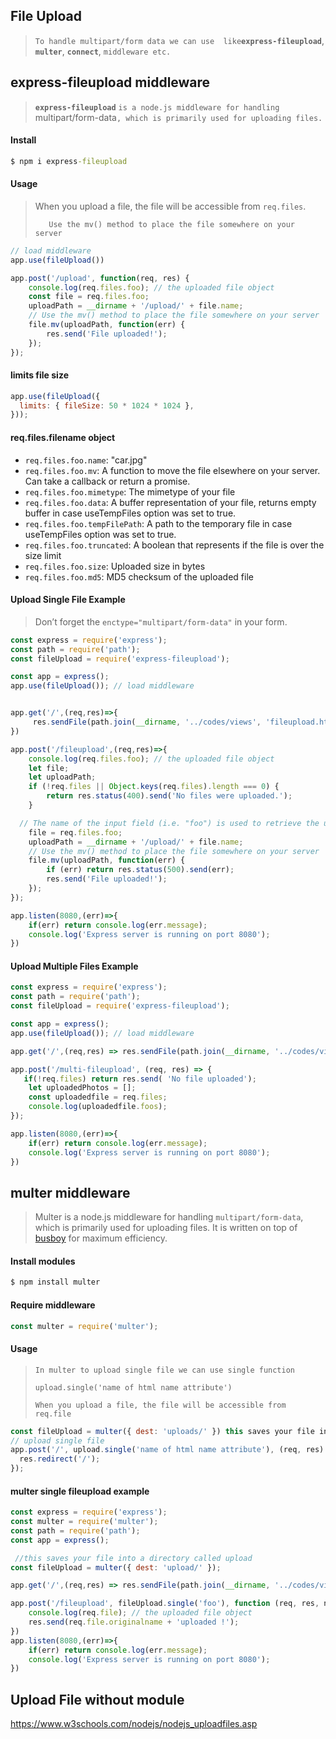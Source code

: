 ## File Upload

> `To handle multipart/form data we can use  like`**`express-fileupload`**, **`multer`**, **`connect`**, `middleware etc.`



## express-fileupload middleware

> **`express-fileupload`** `is a node.js middleware for handling `multipart/form-data`, which is primarily used for uploading files.`



#### Install

```cmd
$ npm i express-fileupload
```



#### Usage

> When you upload a file, the file will be accessible from `req.files`.
>
> `   Use the mv() method to place the file somewhere on your server`

```js
// load middleware
app.use(fileUpload()) 

app.post('/upload', function(req, res) {
    console.log(req.files.foo); // the uploaded file object
    const file = req.files.foo;
    uploadPath = __dirname + '/upload/' + file.name;
    // Use the mv() method to place the file somewhere on your server
    file.mv(uploadPath, function(err) {
        res.send('File uploaded!');
    });
});
```



#### limits file size

```js
app.use(fileUpload({
  limits: { fileSize: 50 * 1024 * 1024 },
}));
```



####  req.files.filename  object 

- `req.files.foo.name`: "car.jpg"
- `req.files.foo.mv`: A function to move the file elsewhere on your server. Can take a callback or return a promise.
- `req.files.foo.mimetype`: The mimetype of your file
- `req.files.foo.data`: A buffer representation of your file, returns empty buffer in case useTempFiles option was set to true.
- `req.files.foo.tempFilePath`: A path to the temporary file in case useTempFiles option was set to true.
- `req.files.foo.truncated`: A boolean that represents if the file is over the size limit
- `req.files.foo.size`: Uploaded size in bytes
- `req.files.foo.md5`: MD5 checksum of the uploaded file



#### Upload Single File Example

> Don’t forget the `enctype="multipart/form-data"` in your form.

```js
const express = require('express');
const path = require('path');
const fileUpload = require('express-fileupload');

const app = express();
app.use(fileUpload()); // load middleware


app.get('/',(req,res)=>{
     res.sendFile(path.join(__dirname, '../codes/views', 'fileupload.html'));
})

app.post('/fileupload',(req,res)=>{
    console.log(req.files.foo); // the uploaded file object
    let file;
    let uploadPath;
    if (!req.files || Object.keys(req.files).length === 0) {
        return res.status(400).send('No files were uploaded.');
    }

  // The name of the input field (i.e. "foo") is used to retrieve the uploaded file
    file = req.files.foo;
    uploadPath = __dirname + '/upload/' + file.name;
    // Use the mv() method to place the file somewhere on your server
    file.mv(uploadPath, function(err) {
        if (err) return res.status(500).send(err);
        res.send('File uploaded!');
    });
});

app.listen(8080,(err)=>{
    if(err) return console.log(err.message);
    console.log('Express server is running on port 8080');
})
```



#### Upload Multiple Files Example

```js
const express = require('express');
const path = require('path');
const fileUpload = require('express-fileupload');

const app = express();
app.use(fileUpload()); // load middleware

app.get('/',(req,res) => res.sendFile(path.join(__dirname, '../codes/views', 'multifileupload.html')));

app.post('/multi-fileupload', (req, res) => {
   if(!req.files) return res.send( 'No file uploaded');
    let uploadedPhotos = [];
    const uploadedfile = req.files;
    console.log(uploadedfile.foos);
});

app.listen(8080,(err)=>{
    if(err) return console.log(err.message);
    console.log('Express server is running on port 8080');
})
```







## multer middleware

> Multer is a node.js middleware for handling `multipart/form-data`, which is primarily used for uploading files. It is written on top of [busboy](https://github.com/mscdex/busboy) for maximum efficiency.



#### Install modules 

```cmd
$ npm install multer
```



#### Require middleware

```js
const multer = require('multer');
```



#### Usage

> `In multer to upload single file we can use single function`
>
> `upload.single('name of html name attribute')`
>
> `When you upload a file, the file will be accessible from req.file`

```js
const fileUpload = multer({ dest: 'uploads/' }) this saves your file into a directory called "uploads"
// upload single file
app.post('/', upload.single('name of html name attribute'), (req, res) => {
  res.redirect('/');
});
```



#### multer single fileupload example

```js
const express = require('express');
const multer = require('multer');
const path = require('path');
const app = express();

 //this saves your file into a directory called upload
const fileUpload = multer({ dest: 'upload/' });

app.get('/',(req,res) => res.sendFile(path.join(__dirname, '../codes/views', 'fileupload.html')));

app.post('/fileupload', fileUpload.single('foo'), function (req, res, next) {      
    console.log(req.file); // the uploaded file object
    res.send(req.file.originalname + 'uploaded !');
})
app.listen(8080,(err)=>{
    if(err) return console.log(err.message);
    console.log('Express server is running on port 8080');
})
```





## Upload File without module

https://www.w3schools.com/nodejs/nodejs_uploadfiles.asp